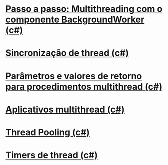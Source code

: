 # [Passo a passo: Multithreading com o componente BackgroundWorker (c#)](walkthrough-multithreading-with-the-backgroundworker-component.md)
# [Sincronização de thread (c#)](thread-synchronization.md)
# [Parâmetros e valores de retorno para procedimentos multithread (c#)](parameters-and-return-values-for-multithreaded-procedures.md)
# [Aplicativos multithread (c#)](multithreaded-applications.md)
# [Thread Pooling (c#)](thread-pooling.md)
# [Timers de thread (c#)](thread-timers.md)
